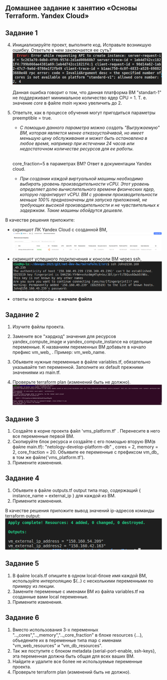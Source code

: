 ## Домашнее задание к занятию «Основы Terraform. Yandex Cloud»

## Задание 1
   
4. Инициализируйте проект, выполните код. Исправьте возникшую ошибку. Ответьте в чем заключается ее суть?
![Alt text](img1.png)

    Данная ошибка говорит о том, что данная платформа ВМ "standart-1" не поддерживает минимальное количество ядер CPU = 1. Т. е. значение <i>core</i> в файле <i>main</i> нужно увеличить до 2.

5. Ответьте, как в процессе обучения могут пригодиться параметры preemptible = true.
   
   * <i>С помощью данного параметра можно создать "Выгружаемую" ВМ, которая является менее отказоустойчивой, но имеет меньшую цену обслуживания и может быть остановлена в любое время, например при истечении 24 часов или недостаточном количестве ресурсов для ее работы.</i>

    <br>core_fraction=5 в параметрах ВМ? Ответ в документации Yandex cloud.

   * <i>При создании каждой виртуальной машины необходимо выбирать уровень производительности vCPU. Этот уровень определяет долю вычислительного времени физических ядер, которую гарантирует vCPU. ВМ с уровнем производительности меньше 100% предназначены для запуска приложений, не требующих высокой производительности и не чувствительных к задержкам. Такие машины обойдутся дешевле.</i>

В качестве решения приложите:

* скриншот ЛК Yandex Cloud с созданной ВМ,
  ![Alt text](img2.png)

* скриншот успешного подключения к консоли ВМ через ssh,
  ![Alt text](img3.png)
* ответы на вопросы - **в начале файла**

## Задание 2
1. Изучите файлы проекта.

2. Замените все "хардкод" значения для ресурсов yandex_compute_image и yandex_compute_instance на отдельные переменные. К названиям переменных ВМ добавьте в начало префикс vm_web_ . Пример: vm_web_name.

3. Объявите нужные переменные в файле variables.tf, обязательно указывайте тип переменной. Заполните их default прежними значениями из main.tf.

4. Проверьте terraform plan (изменений быть не должно).
![Alt text](img4.png)

## Задание 3
1. Создайте в корне проекта файл 'vms_platform.tf' . Перенесите в него все переменные первой ВМ.
2. Скопируйте блок ресурса и создайте с его помощью вторую ВМ(в файле main.tf): "netology-develop-platform-db" , cores = 2, memory = 2, core_fraction = 20. 
Объявите ее переменные с префиксом vm_db_ в том же файле('vms_platform.tf').
3. Примените изменения.

## Задание 4
   1. Объявите в файле outputs.tf output типа map, содержащий { instance_name = external_ip } для каждой из ВМ.
   2. Примените изменения.

В качестве решения приложите вывод значений ip-адресов команды terraform output:
![Alt text](img5.png)

## Задание 5
1. В файле locals.tf опишите в одном local-блоке имя каждой ВМ, используйте интерполяцию ${..} с несколькими переменными по примеру из лекции.
2. Замените переменные с именами ВМ из файла variables.tf на созданные вами local переменные.
3. Примените изменения.

## Задание 6
1. Вместо использования 3-х переменных ".._cores",".._memory",".._core_fraction" в блоке resources {...}, объедените их в переменные типа map с именами "vm_web_resources" и "vm_db_resources".
2. Так же поступите с блоком metadata {serial-port-enable, ssh-keys}, эта переменная должна быть общая для всех ваших ВМ.
3. Найдите и удалите все более не используемые переменные проекта.
4. Проверьте terraform plan (изменений быть не должно).